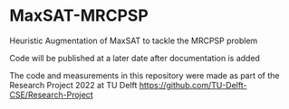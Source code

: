 # MaxSAT-MRCPSP
Heuristic Augmentation of MaxSAT to tackle the MRCPSP problem

Code will be published at a later date after documentation is added

The code and measurements in this repository were made as part of the Research Project 2022 at TU Delft https://github.com/TU-Delft-CSE/Research-Project
